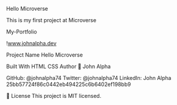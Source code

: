Hello Microverse

This is my first project at Microverse

My-Portfolio

!www.johnalpha.dev

Project Name
Hello Microverse

Built With
HTML
CSS
Author
👤 John Alpha

GitHub: @johnalpha74
Twitter: @johnalpha74
LinkedIn: John Alpha
25bb57724f86c0442eb494225c6b6402ef198bb9

📝 License
This project is MIT licensed.
